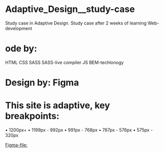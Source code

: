 # Adaptive_Design__study-case
Study case in Adaptive Design.
Study case after 2 weeks of learning Web-development 

# ode by: 
  HTML
  CSS
  SASS
  SASS-live compiler
  JS
  BEM-techlonogy 
  
# Design by: Figma

# This site is adaptive, key breakpoints:
  • 1200px+
  • 1199px - 992px
  • 991px - 768px
  • 767px - 576px
  • 575px - 320px

  [Figma-file:](https://www.figma.com/file/zkWK0ZPrTCblS0uXz9vh3u/%D0%9C%D0%B0%D0%BA%D0%B5%D1%82-%D0%9F%D0%BE%D1%80%D1%82%D1%84%D0%BE%D0%BB%D0%B8%D0%BE-%D0%B3%D0%B8%D1%82%D0%B0%D1%80%D0%B8%D1%81%D1%82%D0%B0?type=design&mode=dev)
